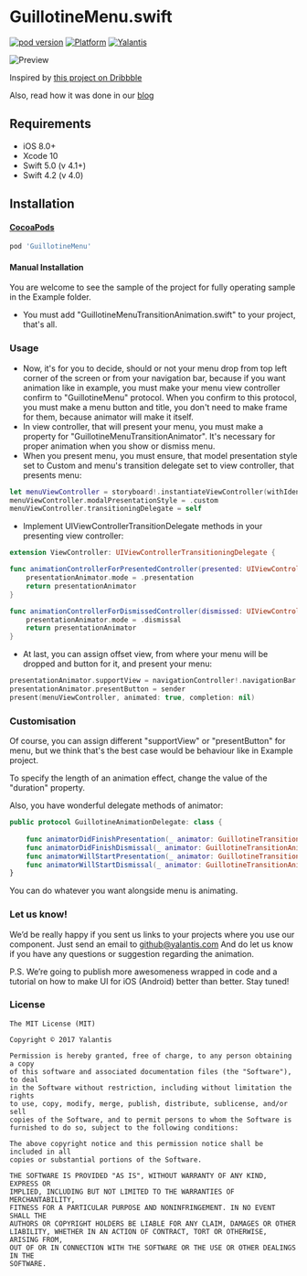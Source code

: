 # GuillotineMenu.swift 

[![pod version](https://img.shields.io/cocoapods/v/GuillotineMenu.svg)](https://img.shields.io/cocoapods/v/GuillotineMenu.svg)
[![Platform](https://img.shields.io/cocoapods/p/GuillotineMenu.svg?style=flat)](https://github.com/Yalantis/GuillotineMenu)
[![Yalantis](https://github.com/Yalantis/GuillotineMenu/blob/master/badge_dark.png)](https://yalantis.com/?utm_source=github)

![Preview](https://github.com/Yalantis/GuillotineMenu/blob/master/example.gif)

Inspired by [this project on Dribbble](https://dribbble.com/shots/2018249-Side-Topbar-Animation)

Also, read how it was done in our [blog](https://yalantis.com/blog/how-we-created-guillotine-menu-animation/)


## Requirements

- iOS 8.0+
- Xcode 10
- Swift 5.0 (v 4.1+)
- Swift 4.2 (v 4.0)

## Installation

#### [CocoaPods](http://cocoapods.org)

```ruby
pod 'GuillotineMenu'
```

#### Manual Installation

You are welcome to see the sample of the project for fully operating sample in the Example folder.

* You must add "GuillotineMenuTransitionAnimation.swift" to your project, that's all.

### Usage

* Now, it's for you to decide, should or not your menu drop from top left corner of the screen or from your navigation bar, because if you want animation like in example, you must make your menu view controller confirm to "GuillotineMenu" protocol. When you confirm to this protocol, you must make a menu button and title, you don't need to make frame for them, because animator will make it itself.
* In view controller, that will present your menu, you must make a property for "GuillotineMenuTransitionAnimator". It's necessary for proper animation when you show or dismiss menu.
* When you present menu, you must ensure, that model presentation style set to Custom and menu's transition delegate set to view controller, that presents menu:

```swift
let menuViewController = storyboard!.instantiateViewController(withIdentifier: "MenuViewController")
menuViewController.modalPresentationStyle = .custom
menuViewController.transitioningDelegate = self
```

* Implement UIViewControllerTransitionDelegate methods in your presenting view controller:

```swift
extension ViewController: UIViewControllerTransitioningDelegate {

func animationControllerForPresentedController(presented: UIViewController, presentingController presenting: UIViewController, sourceController source: UIViewController) -> UIViewControllerAnimatedTransitioning? {
	presentationAnimator.mode = .presentation
	return presentationAnimator
}

func animationControllerForDismissedController(dismissed: UIViewController) -> UIViewControllerAnimatedTransitioning? {
	presentationAnimator.mode = .dismissal
	return presentationAnimator
}
```

* At last, you can assign offset view, from where your menu will be dropped and button for it, and present your menu: 

```swift
presentationAnimator.supportView = navigationController!.navigationBar
presentationAnimator.presentButton = sender
present(menuViewController, animated: true, completion: nil)
```

### Customisation

Of course, you can assign different "supportView" or "presentButton" for menu, but we think that's the best case would be behaviour like in Example project.

To specify the length of an animation effect, change the value of the "duration" property.

Also, you have wonderful delegate methods of animator:

```swift
public protocol GuillotineAnimationDelegate: class {
	
    func animatorDidFinishPresentation(_ animator: GuillotineTransitionAnimation)
    func animatorDidFinishDismissal(_ animator: GuillotineTransitionAnimation)
    func animatorWillStartPresentation(_ animator: GuillotineTransitionAnimation)
    func animatorWillStartDismissal(_ animator: GuillotineTransitionAnimation)
}
```
You can do whatever you want alongside menu is animating.

### Let us know!

We’d be really happy if you sent us links to your projects where you use our component. Just send an email to github@yalantis.com And do let us know if you have any questions or suggestion regarding the animation. 

P.S. We’re going to publish more awesomeness wrapped in code and a tutorial on how to make UI for iOS (Android) better than better. Stay tuned!


### License

	The MIT License (MIT)

	Copyright © 2017 Yalantis

	Permission is hereby granted, free of charge, to any person obtaining a copy
	of this software and associated documentation files (the "Software"), to deal
	in the Software without restriction, including without limitation the rights
	to use, copy, modify, merge, publish, distribute, sublicense, and/or sell
	copies of the Software, and to permit persons to whom the Software is
	furnished to do so, subject to the following conditions:

	The above copyright notice and this permission notice shall be included in all
	copies or substantial portions of the Software.

	THE SOFTWARE IS PROVIDED "AS IS", WITHOUT WARRANTY OF ANY KIND, EXPRESS OR
	IMPLIED, INCLUDING BUT NOT LIMITED TO THE WARRANTIES OF MERCHANTABILITY,
	FITNESS FOR A PARTICULAR PURPOSE AND NONINFRINGEMENT. IN NO EVENT SHALL THE
	AUTHORS OR COPYRIGHT HOLDERS BE LIABLE FOR ANY CLAIM, DAMAGES OR OTHER
	LIABILITY, WHETHER IN AN ACTION OF CONTRACT, TORT OR OTHERWISE, ARISING FROM,
	OUT OF OR IN CONNECTION WITH THE SOFTWARE OR THE USE OR OTHER DEALINGS IN THE
	SOFTWARE.

